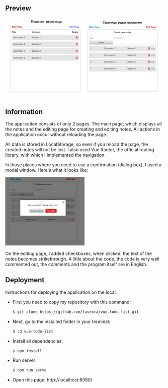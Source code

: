 ## Preview

![Preview](src/assets/img/preview.jpg)

## Information

The application consists of only 2 pages. The main page, which displays all the notes and the editing page for creating and editing notes. All actions in the application occur without reloading the page.

All data is stored in LocalStorage, so even if you reload the page, the created notes will not be lost. I also used Vue Router, the official routing library, with which I implemented the navigation.

In those places where you need to use a confirmation (dialog box), I used a modal window. Here's what it looks like:

<img src="src/assets/img/modal.jpg" width="50%">

On the editing page, I added checkboxes, when clicked, the text of the notes becomes strikethrough. A little about the code, the code is very well commented out, the comments and the program itself are in English.

## Deployment

Instructions for deploying the application on the local.

* First you need to copy my repository with this command:

    ```sh
    $ git clone https://github.com/favrora/vue-todo-list.git
    ```

* Next, go to the installed folder in your terminal:

    ```sh
    $ cd vue-todo-list
    ```

* Install all dependencies:

    ```sh
    $ npm install
    ```

* Run server:

    ```sh
    $ npm run serve
    ```

* Open this page: http://localhost:8080/
